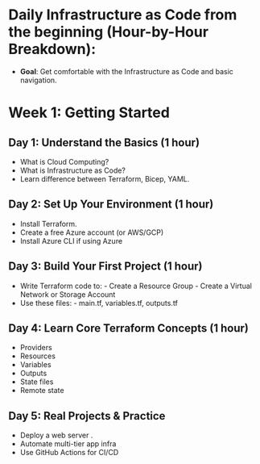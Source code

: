 # Daily Infrastructure as Code from the beginning (Hour-by-Hour Breakdown):

- **Goal**: Get comfortable with the Infrastructure as Code and basic navigation.

# Week 1: Getting Started

## Day 1: Understand the Basics (1 hour)
- What is Cloud Computing?
-  What is Infrastructure as Code?
- Learn difference between Terraform, Bicep, YAML.

## Day 2: Set Up Your Environment (1 hour)
- Install Terraform.
- Create a free Azure account (or AWS/GCP)
- Install Azure CLI if using Azure

## Day 3: Build Your First Project (1 hour)
- Write Terraform code to:
      - Create a Resource Group
      - Create a Virtual Network or Storage Account
- Use these files:
      - main.tf, variables.tf, outputs.tf

## Day 4: Learn Core Terraform Concepts (1 hour)
- Providers
- Resources
- Variables
- Outputs
- State files
- Remote state

## Day 5: Real Projects & Practice
- Deploy a web server .
- Automate multi-tier app infra
- Use GitHub Actions for CI/CD
